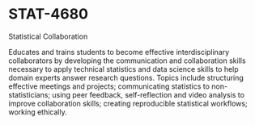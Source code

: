 # STAT-4680
Statistical Collaboration

Educates and trains students to become effective interdisciplinary collaborators by developing the communication and collaboration skills necessary to apply technical statistics and data science skills to help domain experts answer research questions. Topics include structuring effective meetings and projects; communicating statistics to non-statisticians; using peer feedback, self-reflection and video analysis to improve collaboration skills; creating reproducible statistical workflows; working ethically.
